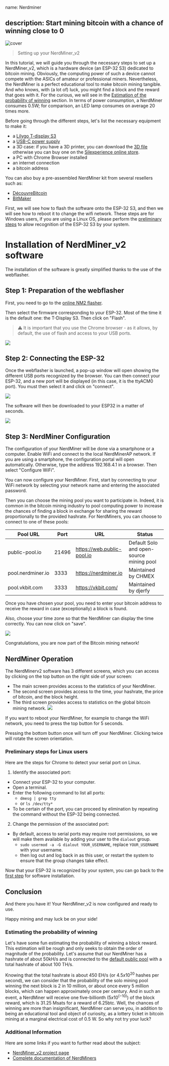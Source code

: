 name: Nerdminer

## description: Start mining bitcoin with a chance of winning close to 0

![cover](assets/cover.jpeg)

> Setting up your NerdMiner_v2

In this tutorial, we will guide you through the necessary steps to set up a NerdMiner_v2, which is a hardware device (an ESP-32 S3) dedicated to bitcoin mining.
Obviously, the computing power of such a device cannot compete with the ASICs of amateur or professional miners. Nevertheless, the NerdMiner is a perfect educational tool to make bitcoin mining tangible. And who knows, with (a lot of) luck, you might find a block and the reward that goes with it. For the curious, we will see in the [Estimation of the probability of winning](#estimation-de-la-probabilite-de-gain) section. In terms of power consumption, a NerdMiner consumes 0.5W; for comparison, an LED lamp consumes on average 20 times more.

Before going through the different steps, let's list the necessary equipment to make it:

- a [Lilygo T-display S3](https://lilygo.cc/products/t-display-s3)
- a [USB-C power supply](https://amzn.eu/d/gIOot90)
- a 3D case: if you have a 3D printer, you can download the [3D file](https://www.printables.com/model/501547-nerdminer-v2-click-case-w-buttons) otherwise you can buy one on the [Silexperience online store](https://silexperience.company.site/NerdMiner_V2-p544379757).
- a PC with Chrome Browser installed
- an internet connection
- a bitcoin address

You can also buy a pre-assembled NerdMiner kit from several resellers such as:

- [DécouvreBitcoin](https://shop.decouvrebitcoin.com/products/nerd-miner?_pos=1&_psq=nerd&_ss=e&_v=1.0)
- [BitMaker](https://bitronics.store/shop/)

First, we will see how to flash the software onto the ESP-32 S3, and then we will see how to reboot it to change the wifi network. These steps are for Windows users, if you are using a Linux OS, please perform the [preliminary steps](#etapes-preliminaires-pour-utilisateurs-linux) to allow recognition of the ESP-32 S3 by your system.

# Installation of NerdMiner_v2 software

The installation of the software is greatly simplified thanks to the use of the webflasher.

## Step 1: Preparation of the webflasher

First, you need to go to the [online NM2 flasher](https://bitmaker-hub.github.io/diyflasher/).

Then select the firmware corresponding to your ESP-32. Most of the time it is the default one: the T-Display S3. Then click on "Flash".

> ⚠️ It is important that you use the Chrome browser - as it allows, by default, the use of flash and access to your USB ports.

![](assets/webflasher.png)

## Step 2: Connecting the ESP-32

Once the webflasher is launched, a pop-up window will open showing the different USB ports recognized by the browser.
You can then connect your ESP-32, and a new port will be displayed (in this case, it is the ttyACM0 port). You must then select it and click on "connect".

![](assets/flasher-port-serial.png)

The software will then be downloaded to your ESP32 in a matter of seconds.

![](assets/NM2-sucessfully-installed.png)

## Step 3: NerdMiner Configuration

The configuration of your NerdMiner will be done via a smartphone or a computer.
Enable WiFi and connect to the local NerdMinerAP network. If you are using a smartphone, the configuration portal will open automatically. Otherwise, type the address 192.168.4.1 in a browser.
Then select "Configure WiFi".

You can now configure your NerdMiner.
First, start by connecting to your WiFi network by selecting your network name and entering the associated password.

Then you can choose the mining pool you want to participate in. Indeed, it is common in the bitcoin mining industry to pool computing power to increase the chances of finding a block in exchange for sharing the reward proportionally to the provided hashrate.
For NerdMiners, you can choose to connect to one of these pools:

| Pool URL          | Port  | URL                        | Status                                   |
| ----------------- | ----- | -------------------------- | ---------------------------------------- |
| public-pool.io    | 21496 | https://web.public-pool.io | Default Solo and open-source mining pool |
| pool.nerdminer.io | 3333  | https://nerdminer.io       | Maintained by CHMEX                      |
| pool.vkbit.com    | 3333  | https://vkbit.com/         | Maintained by djerfy                     |

Once you have chosen your pool, you need to enter your bitcoin address to receive the reward in case (exceptionally) a block is found.

Also, choose your time zone so that the NerdMiner can display the time correctly.
You can now click on "save".

![](assets/wifi-configuration.jpg)

Congratulations, you are now part of the Bitcoin mining network!

## NerdMiner Operation

The NerdMinerv2 software has 3 different screens, which you can access by clicking on the top button on the right side of your screen:

- The main screen provides access to the statistics of your NerdMiner.
- The second screen provides access to the time, your hashrate, the price of bitcoin, and the block height.
- The third screen provides access to statistics on the global bitcoin mining network.
  ![](assets/NM2-screens.png)

If you want to reboot your NerdMiner, for example to change the WiFi network, you need to press the top button for 5 seconds.

Pressing the bottom button once will turn off your NerdMiner. Clicking twice will rotate the screen orientation.

### Preliminary steps for Linux users

Here are the steps for Chrome to detect your serial port on Linux.

1. Identify the associated port:

- Connect your ESP-32 to your computer.
- Open a terminal.
- Enter the following command to list all ports:
  - `dmesg | grep tty`
  - or `ls /dev/tty*`
- To be certain of the port, you can proceed by elimination by repeating the command without the ESP-32 being connected.

2. Change the permission of the associated port:

- By default, access to serial ports may require root permissions, so we will make them available by adding your user to the `dialout` group.
  - `sudo usermod -a -G dialout YOUR_USERNAME`, replace `YOUR_USERNAME` with your username.
  - then log out and log back in as this user, or restart the system to ensure that the group changes take effect.

Now that your ESP-32 is recognized by your system, you can go back to the [first step](#etape-1-preparation-du-webflasher) for software installation.

## Conclusion

And there you have it! Your NerdMiner_v2 is now configured and ready to use.

Happy mining and may luck be on your side!

### Estimating the probability of winning

Let's have some fun estimating the probability of winning a block reward. This estimation will be rough and only seeks to obtain the order of magnitude of the probability.
Let's assume that our NerdMiner has a hashrate of about 50kH/s and is connected to the [default public pool](https://web.public-pool.io/#/) with a total hashrate of about 100 TH/s.

Knowing that the total hashrate is about 450 EH/s (or $4.5 x 10^20$ hashes per second), we can consider that the probability of the solo mining pool winning the next block is 2 in 10 million, or about once every 5 million blocks, which can happen approximately once per century. And in such an event, a NerdMiner will receive one five-billionth ($5 x 10^(-10)$) of the block reward, which is 31.25 Msats for a reward of 6.25btc.
Well, the chances of winning are more than insignificant, NerdMiner can serve you, in addition to being an educational tool and object of curiosity, as a lottery ticket in bitcoin mining at a marginal electrical cost of 0.5 W. So why not try your luck?

### Additional Information

Here are some links if you want to further read about the subject:

- [NerdMiner_v2 project page](http://github.com/BitMaker-hub/NerdMiner_v2)
- [Complete documentation of NerdMiners](https://docs.bitwater.ch/nerd-miner-v2/)
